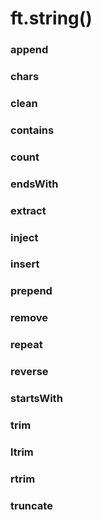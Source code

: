 # ft.string()

### append

### chars

### clean

### contains

### count

### endsWith

### extract

### inject

### insert

### prepend

### remove

### repeat

### reverse

### startsWith

### trim

### ltrim

### rtrim

### truncate